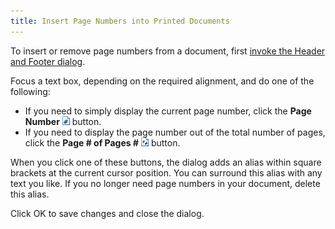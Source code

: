 ```yaml
---
title: Insert Page Numbers into Printed Documents
---
```

To insert or remove page numbers from a document, first [invoke the Header and Footer dialog](../../../../../interface-elements-for-desktop/articles/print-preview/print-preview-for-winforms/headers-and-footers/insert-page-header-and-page-footer-into-printed-documents.md).

Focus a text box, depending on the required alignment, and do one of the following:
* If you need to simply display the current page number, click the **Page Number** ![previewButtonPageNumber](../../../../images/Img7270.png) button.
* If you need to display the page number out of the total number of pages, click the **Page # of Pages #** ![previewButtonPageOf](../../../../images/Img7271.png) button.

When you click one of these buttons, the dialog adds an alias within square brackets at the current cursor position. You can surround this alias with any text you like. If you no longer need page numbers in your document, delete this alias.

Click OK to save changes and close the dialog.